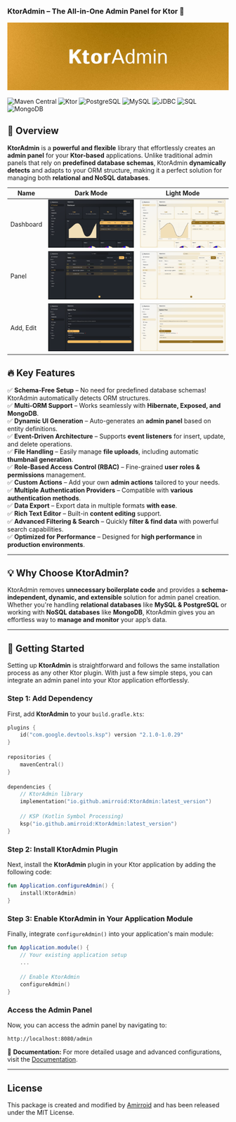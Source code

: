 ### **KtorAdmin – The All-in-One Admin Panel for Ktor 🚀**

![KtorAdmin Banner](/art/banner.jpg)

![Maven Central](https://img.shields.io/maven-central/v/io.github.amirroid/KtorAdmin)
![Ktor](https://img.shields.io/badge/Ktor-%E2%9C%94-brightgreen)
![PostgreSQL](https://img.shields.io/badge/PostgreSQL-%E2%9C%94-brightgreen)
![MySQL](https://img.shields.io/badge/MySQL-%E2%9C%94-brightgreen)
![JDBC](https://img.shields.io/badge/JDBC-%E2%9C%94-brightgreen)
![SQL](https://img.shields.io/badge/SQL-%E2%9C%94-brightgreen)
![MongoDB](https://img.shields.io/badge/MongoDB-%E2%9C%94-brightgreen)

## **🌟 Overview**

**KtorAdmin** is a **powerful and flexible** library that effortlessly creates an **admin panel** for your **Ktor-based** applications. Unlike traditional admin panels that rely on **predefined database schemas**, KtorAdmin **dynamically detects** and adapts to your ORM structure, making it a perfect solution for managing both **relational and NoSQL databases**.

| Name      | Dark Mode                        | Light Mode                         |
|-----------|----------------------------------|------------------------------------|
| Dashboard | ![Dark](/art/dark_dashboard.png) | ![Light](/art/light_dashboard.png) |
| Panel     | ![Dark](/art/panel_dark.png)     | ![Light](/art/panel_light.png)     |
| Add, Edit | ![Dark](/art/upsert_dark.png)    | ![Light](/art/upsert_light.png)    |

## **🔥 Key Features**

✅ **Schema-Free Setup** – No need for predefined database schemas! KtorAdmin automatically detects ORM structures.  
✅ **Multi-ORM Support** – Works seamlessly with **Hibernate, Exposed, and MongoDB**.  
✅ **Dynamic UI Generation** – Auto-generates an **admin panel** based on entity definitions.  
✅ **Event-Driven Architecture** – Supports **event listeners** for insert, update, and delete operations.  
✅ **File Handling** – Easily manage **file uploads**, including automatic **thumbnail generation**.  
✅ **Role-Based Access Control (RBAC)** – Fine-grained **user roles & permissions** management.  
✅ **Custom Actions** – Add your own **admin actions** tailored to your needs.  
✅ **Multiple Authentication Providers** – Compatible with **various authentication methods**.  
✅ **Data Export** – Export data in multiple formats **with ease**.  
✅ **Rich Text Editor** – Built-in **content editing** support.  
✅ **Advanced Filtering & Search** – Quickly **filter & find data** with powerful search capabilities.  
✅ **Optimized for Performance** – Designed for **high performance** in **production environments**.

---

## **💡 Why Choose KtorAdmin?**

KtorAdmin removes **unnecessary boilerplate code** and provides a **schema-independent, dynamic, and extensible** solution for admin panel creation. Whether you're handling **relational databases** like **MySQL & PostgreSQL** or working with **NoSQL databases** like **MongoDB**, KtorAdmin gives you an effortless way to **manage and monitor** your app’s data.

---
## **🚀 Getting Started**

Setting up **KtorAdmin** is straightforward and follows the same installation process as any other Ktor plugin. With just a few simple steps, you can integrate an admin panel into your Ktor application effortlessly.

### **Step 1: Add Dependency**

First, add **KtorAdmin** to your `build.gradle.kts`:

```kotlin
plugins {
    id("com.google.devtools.ksp") version "2.1.0-1.0.29"
}

repositories {
    mavenCentral()
}

dependencies {
    // KtorAdmin library
    implementation("io.github.amirroid:KtorAdmin:latest_version")
    
    // KSP (Kotlin Symbol Processing)
    ksp("io.github.amirroid:KtorAdmin:latest_version")
}
```

### **Step 2: Install KtorAdmin Plugin**

Next, install the **KtorAdmin** plugin in your Ktor application by adding the following code:

```kotlin
fun Application.configureAdmin() {
    install(KtorAdmin)
}
```

### **Step 3: Enable KtorAdmin in Your Application Module**

Finally, integrate `configureAdmin()` into your application's main module:

```kotlin
fun Application.module() {
    // Your existing application setup
    ...
    
    // Enable KtorAdmin
    configureAdmin()
}
```

### **Access the Admin Panel**

Now, you can access the admin panel by navigating to:

```
http://localhost:8080/admin
```


📖 **Documentation:** For more detailed usage and advanced configurations, visit the [Documentation](https://amirreza-gholami.gitbook.io/ktor-admin).

---
## **License**
This package is created and modified by [Amirroid](https://github.com/Amirroid) and has been released under the MIT License.
